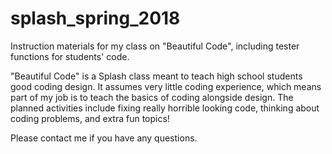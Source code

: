 # splash_spring_2018
Instruction materials for my class on "Beautiful Code", including tester functions for students' code. 

"Beautiful Code" is a Splash class meant to teach high school students good coding design. It assumes very little coding experience, which means part of my job is to teach the basics of coding alongside design. The planned activities include fixing really horrible looking code, thinking about coding problems, and extra fun topics!

Please contact me if you have any questions.
